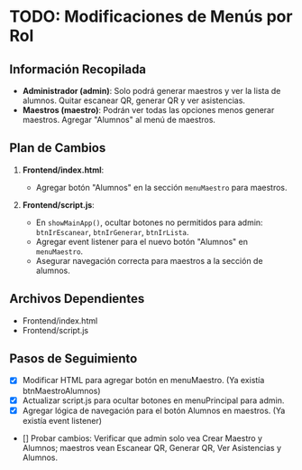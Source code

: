 # TODO: Modificaciones de Menús por Rol

## Información Recopilada
- **Administrador (admin)**: Solo podrá generar maestros y ver la lista de alumnos. Quitar escanear QR, generar QR y ver asistencias.
- **Maestros (maestro)**: Podrán ver todas las opciones menos generar maestros. Agregar "Alumnos" al menú de maestros.

## Plan de Cambios
1. **Frontend/index.html**:
   - Agregar botón "Alumnos" en la sección `menuMaestro` para maestros.

2. **Frontend/script.js**:
   - En `showMainApp()`, ocultar botones no permitidos para admin: `btnIrEscanear`, `btnIrGenerar`, `btnIrLista`.
   - Agregar event listener para el nuevo botón "Alumnos" en `menuMaestro`.
   - Asegurar navegación correcta para maestros a la sección de alumnos.

## Archivos Dependientes
- Frontend/index.html
- Frontend/script.js

## Pasos de Seguimiento
- [x] Modificar HTML para agregar botón en menuMaestro. (Ya existía btnMaestroAlumnos)
- [x] Actualizar script.js para ocultar botones en menuPrincipal para admin.
- [x] Agregar lógica de navegación para el botón Alumnos en maestros. (Ya existía event listener)
- [] Probar cambios: Verificar que admin solo vea Crear Maestro y Alumnos; maestros vean Escanear QR, Generar QR, Ver Asistencias y Alumnos.
